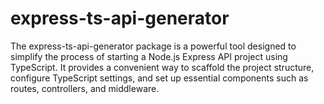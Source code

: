 # express-ts-api-generator
The express-ts-api-generator package is a powerful tool designed to simplify the process of starting a Node.js Express API project using TypeScript. It provides a convenient way to scaffold the project structure, configure TypeScript settings, and set up essential components such as routes, controllers, and middleware.
